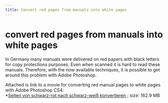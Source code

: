 ```yaml
---
title: Convert red pages from manuals into white pages
---
```

# convert red pages from manuals into white pages  
In Germany many manuals were delivered on red papers with black letters for copy protections purposes. Even when scanned it is hard to read these manuals. Therefore, with the now available techniques, it is possible to get around this problem with Adobe Photoshop.  
  
Attached is link to a movie for converting red manual pages to white pages with Adobe Photoshop CS4:  
*[Seiten von schwarz-rot nach schwarz-weiß konvertieren](https://data.atariwiki.org/VIDEO/Atari_schwarz-rot_nach_SW.mov) ; size: 162.9 MB  
